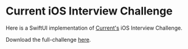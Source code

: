 # Current iOS Interview Challenge

Here is a SwiftUI implementation of [Current's](https://current.com) iOS Interview Challenge.

Download the full-challenge [here](http://abarba.me.s3.amazonaws.com/static/current/Readme.pdf).
